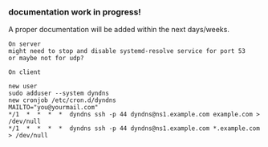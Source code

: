 ### documentation work in progress!
A proper documentation will be added within the next days/weeks.
```
On server
might need to stop and disable systemd-resolve service for port 53
or maybe not for udp?

On client

new user 
sudo adduser --system dyndns
new cronjob /etc/cron.d/dyndns
MAILTO="you@yourmail.com"
*/1  *  *  *  *  dyndns ssh -p 44 dyndns@ns1.example.com example.com > /dev/null
*/1  *  *  *  *  dyndns ssh -p 44 dyndns@ns1.example.com *.example.com > /dev/null
```
